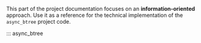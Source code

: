 This part of the project documentation focuses on
an **information-oriented** approach. Use it as a
reference for the technical implementation of the
`async_btree` project code.


::: async_btree